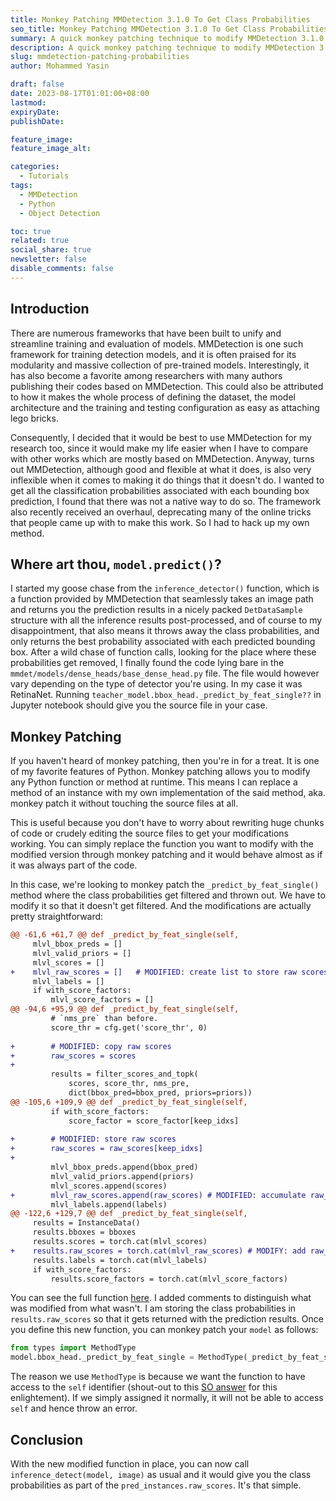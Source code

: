 ```yaml
---
title: Monkey Patching MMDetection 3.1.0 To Get Class Probabilities
seo_title: Monkey Patching MMDetection 3.1.0 To Get Class Probabilities
summary: A quick monkey patching technique to modify MMDetection 3.1.0 to return class probabilities.
description: A quick monkey patching technique to modify MMDetection 3.1.0 to return class probabilities.
slug: mmdetection-patching-probabilities
author: Mohammed Yasin

draft: false
date: 2023-08-17T01:01:00+08:00
lastmod:
expiryDate:
publishDate:

feature_image:
feature_image_alt:

categories:
  - Tutorials
tags:
  - MMDetection
  - Python
  - Object Detection

toc: true
related: true
social_share: true
newsletter: false
disable_comments: false
---
```


## Introduction

There are numerous frameworks that have been built to unify and streamline training and evaluation of models. MMDetection is one such framework for training detection models, and it is often praised for its modularity and massive collection of pre-trained models. Interestingly, it has also become a favorite among researchers with many authors publishing their codes based on MMDetection. This could also be attributed to how it makes the whole process of defining the dataset, the model architecture and the training and testing configuration as easy as attaching lego bricks.

Consequently, I decided that it would be best to use MMDetection for my research too, since it would make my life easier when I have to compare with other works which are mostly based on MMDetection. Anyway, turns out MMDetection, although good and flexible at what it does, is also very inflexible when it comes to making it do things that it doesn't do. I wanted to get all the classification probabilities associated with each bounding box prediction, I found that there was not a native way to do so. The framework also recently received an overhaul, deprecating many of the online tricks that people came up with to make this work. So I had to hack up my own method.

## Where art thou, `model.predict()`?

I started my goose chase from the `inference_detector()` function, which is a function provided by MMDetection that seamlessly takes an image path and returns you the prediction results in a nicely packed `DetDataSample` structure with all the inference results post-processed, and of course to my disappointment, that also means it throws away the class probabilities, and only returns the best probability associated with each predicted bounding box. After a wild chase of function calls, looking for the place where these probabilities get removed, I finally found the code lying bare in the `mmdet/models/dense_heads/base_dense_head.py` file. The file would however vary depending on the type of detector you're using. In my case it was RetinaNet. Running `teacher_model.bbox_head._predict_by_feat_single??` in Jupyter notebook should give you the source file in your case.

## Monkey Patching

If you haven't heard of monkey patching, then you're in for a treat. It is one of my favorite features of Python. Monkey patching allows you to modify any Python function or method at runtime. This means I can replace a method of an instance with my own implementation of the said method, aka. monkey patch it without touching the source files at all.

This is useful because you don't have to worry about rewriting huge chunks of code or crudely editing the source files to get your modifications working. You can simply replace the function you want to modify with the modified version through monkey patching and it would behave almost as if it was always part of the code.

In this case, we're looking to monkey patch the `_predict_by_feat_single()` method where the class probabilities get filtered and thrown out. We have to modify it so that it doesn't get filtered. And the modifications are actually pretty straightforward:

```diff
@@ -61,6 +61,7 @@ def _predict_by_feat_single(self,
     mlvl_bbox_preds = []
     mlvl_valid_priors = []
     mlvl_scores = []
+    mlvl_raw_scores = []   # MODIFIED: create list to store raw scores 
     mlvl_labels = []
     if with_score_factors:
         mlvl_score_factors = []
@@ -94,6 +95,9 @@ def _predict_by_feat_single(self,
         # `nms_pre` than before.
         score_thr = cfg.get('score_thr', 0)
 
+        # MODIFIED: copy raw scores
+        raw_scores = scores
+
         results = filter_scores_and_topk(
             scores, score_thr, nms_pre,
             dict(bbox_pred=bbox_pred, priors=priors))
@@ -105,6 +109,9 @@ def _predict_by_feat_single(self,
         if with_score_factors:
             score_factor = score_factor[keep_idxs]
 
+        # MODIFIED: store raw scores
+        raw_scores = raw_scores[keep_idxs]
+
         mlvl_bbox_preds.append(bbox_pred)
         mlvl_valid_priors.append(priors)
         mlvl_scores.append(scores)
+        mlvl_raw_scores.append(raw_scores) # MODIFIED: accumulate raw_scores
         mlvl_labels.append(labels)
@@ -122,6 +129,7 @@ def _predict_by_feat_single(self,
     results = InstanceData()
     results.bboxes = bboxes
     results.scores = torch.cat(mlvl_scores)
+    results.raw_scores = torch.cat(mlvl_raw_scores) # MODIFY: add raw_scores to results
     results.labels = torch.cat(mlvl_labels)
     if with_score_factors:
         results.score_factors = torch.cat(mlvl_score_factors)
```

You can see the full function [here](https://gist.github.com/Y-T-G/a08c1cc1407699c27ba94bf5c7df9598). I added comments to distinguish what was modified from what wasn't. I am storing the class probabilities in  `results.raw_scores` so that it gets returned with the prediction results. Once you define this new function, you can monkey patch your `model` as follows:

```python
from types import MethodType
model.bbox_head._predict_by_feat_single = MethodType(_predict_by_feat_single, model.bbox_head)
```

The reason we use `MethodType` is because we want the function to have access to the `self` identifier (shout-out to this [SO answer](https://stackoverflow.com/a/64071963/8061030) for this enlightement). If we simply assigned it normally, it will not be able to access `self` and hence throw an error.

## Conclusion

With the new modified function in place, you can now call `inference_detect(model, image)` as usual and it would give you the class probabilities as part of the `pred_instances.raw_scores`. It's that simple.
